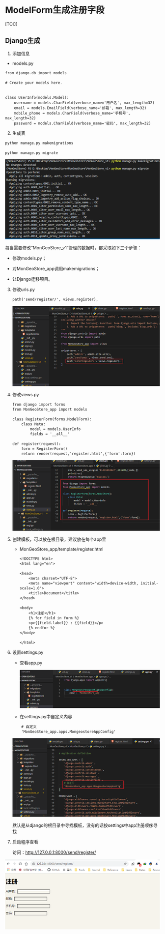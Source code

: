# ModelForm生成注册字段

[TOC]

## Django生成

1. 添加信息

- models.py

```
from django.db import models

# Create your models here.


class UserInfo(models.Model):
    username = models.CharField(verbose_name='用户名', max_length=32)
    email = models.EmailField(verbose_name='邮箱', max_length=32)
    mobile_phone = models.CharField(verbose_name='手机号', max_length=32)
    password = models.CharField(verbose_name='密码', max_length=32)

```

2. 生成表

```
python manage.py makemigrations

python manage.py migrate
```

![](IMG/henggao_2020-05-22_09-44-14.png)

每当需要修改“MonGeoStore_v1”管理的数据时，都采取如下三个步骤：

- 修改models.py；

- 对MonGeoStore_app调用makemigrations；

- 让Django迁移项目。

3. 修改urls.py

   ```
   path('send/register/', views.register),
   ```
   
   ![](IMG/henggao_2020-05-22_10-34-46.png)

4. 修改views.py

   ```
   from django import forms
   from MonGeoStore_app import models
   
   class RegisterForm(forms.ModelForm):
       class Meta:
           model = models.UserInfo
           fields = '__all__'
           
   def register(request):
       form = RegisterForm()
       return render(request,'register.html',{'form':form})
   ```

   ![](IMG/henggao_2020-05-22_10-36-43.png)

5. 创建模板，可以放在根目录，建议放在每个app里

   - MonGeoStore_app/template/register.html

     ```
     <!DOCTYPE html>
     <html lang="en">
     
     <head>
         <meta charset="UTF-8">
         <meta name="viewport" content="width=device-width, initial-scale=1.0">
         <title>Document</title>
     </head>
     
     <body>
         <h1>注册</h1>
         {% for field in form %}
         <p>{{field.label}} : {{field}}</p>
         {% endfor %}
     </body>
     
     </html>
     ```

     

6. 设置settings.py

   - 查看app.py

     ![](IMG/henggao_2020-05-22_10-42-39.png)

   - 在settings.py中自定义内容

   ```
       # 自定义
       'MonGeoStore_app.apps.MongeostoreAppConfig'
   ```

   ![](IMG/henggao_2020-05-22_10-40-18.png)

   

   默认是从django的根目录中寻找模板，没有的话按settings中app注册顺序寻找

7. 启动程序查看

   访问：http://127.0.0.1:8000/send/register/

![](IMG/henggao_2020-05-22_10-48-45.png)